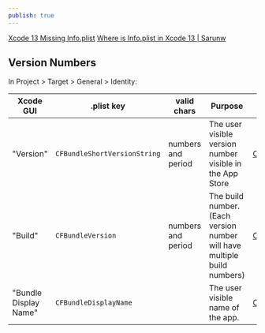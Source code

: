 ```yaml
---
publish: true
---
```

[Xcode 13 Missing Info.plist](https://useyourloaf.com/blog/xcode-13-missing-info.plist/)
[Where is Info.plist in Xcode 13 | Sarunw](https://sarunw.com/posts/where-is-info-plist/)

## Version Numbers
In Project > Target > General > Identity: 


| Xcode GUI             | .plist key                   | valid chars        | Purpose                                                                  | Docs                                                                                                                           |
| --------------------- | ---------------------------- | ------------------ | ------------------------------------------------------------------------ | ------------------------------------------------------------------------------------------------------------------------------ |
| "Version"             | `CFBundleShortVersionString` | numbers and period | The user visible version number visible in the App Store                 | [CFBundleShortVersionString](CFBundleShortVersionString)                                                                       |
| "Build"               | `CFBundleVersion`            | numbers and period | The build number. (Each version number will have multiple build numbers) | [CFBundleVersion](https://developer.apple.com/documentation/bundleresources/information_property_list/cfbundleversion)         |
| "Bundle Display Name" | `CFBundleDisplayName`        |                    | The user visible name of the app.                                        | [CFBundleDisplayName](https://developer.apple.com/documentation/bundleresources/information_property_list/cfbundledisplayname) |
